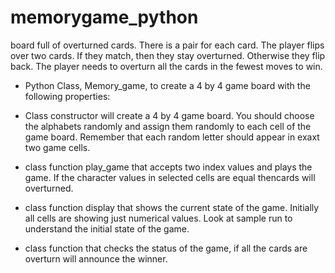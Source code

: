 # memorygame_python
 board full of overturned cards. There is a pair for each card. The player flips over two cards. If they match, then they stay overturned. Otherwise they flip back. The player needs to overturn all the cards in the fewest moves to win.
 
- Python Class, Memory_game, to create a 4 by 4 game board with the following properties:

- Class constructor will create a 4 by 4 game board. You should choose the alphabets randomly and assign them randomly to each cell of the game board. Remember that each random letter should appear in exaxt two game cells.
- class function play_game that accepts two index values and plays the game. If the character values in selected cells are equal thencards will overturned.
- class function display that shows the current state of the game. Initially all cells are showing just numerical values. Look at sample run to understand the initial state of the game.
- class function that checks the status of the game, if all the cards are overturn will announce the winner.
